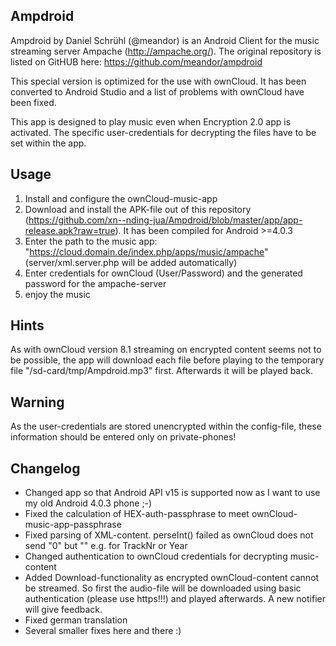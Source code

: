 Ampdroid
--------
Ampdroid by Daniel Schrühl (@meandor) is an Android Client for the music streaming server Ampache (http://ampache.org/). The original repository is listed on GitHUB here: https://github.com/meandor/ampdroid

This special version is optimized for the use with ownCloud. It has been converted to Android Studio and a list of problems with ownCloud have been fixed.

This app is designed to play music even when Encryption 2.0 app is activated. The specific user-credentials for decrypting the files have to be set within the app.

Usage
--------
1. Install and configure the ownCloud-music-app
2. Download and install the APK-file out of this repository (https://github.com/xn--nding-jua/Ampdroid/blob/master/app/app-release.apk?raw=true). It has been compiled for Android >=4.0.3
3. Enter the path to the music app: "https://cloud.domain.de/index.php/apps/music/ampache" (server/xml.server.php will be added automatically)
4. Enter credentials for ownCloud (User/Password) and the generated password for the ampache-server
5. enjoy the music

Hints
--------
As with ownCloud version 8.1 streaming on encrypted content seems not to be possible, the app will download each file before playing to the temporary file "/sd-card/tmp/Ampdroid.mp3" first. Afterwards it will be played back.

Warning
--------
As the user-credentials are stored unencrypted within the config-file, these information should be entered only on private-phones!

Changelog
--------
- Changed app so that Android API v15 is supported now as I want to use my old Android 4.0.3 phone ;-)
- Fixed the calculation of HEX-auth-passphrase to meet ownCloud-music-app-passphrase
- Fixed parsing of XML-content. perseInt() failed as ownCloud does not send "0" but "" e.g. for TrackNr or Year
- Changed authentication to ownCloud credentials for decrypting music-content
- Added Download-functionality as encrypted ownCloud-content cannot be streamed. So first the audio-file will be downloaded using basic authentication (please use https!!!) and played afterwards. A new notifier will give feedback.
- Fixed german translation
- Several smaller fixes here and there :)
